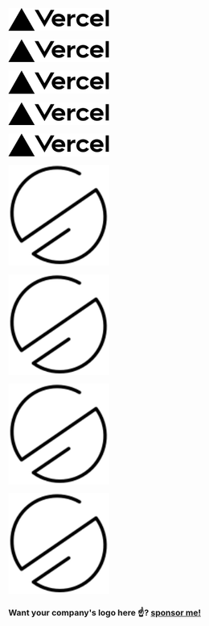<a href="https://vercel.com/?utm_source=stormix"><img src="./logos/Vercel.svg" width="200px" /></a>

<a href="https://vercel.com/?utm_source=stormix"><img src="./logos/Vercel.svg" width="200px" /></a>

<a href="https://vercel.com/?utm_source=stormix"><img src="./logos/Vercel.svg" width="200px" /></a>

<a href="https://vercel.com/?utm_source=stormix"><img src="./logos/Vercel.svg" width="200px" /></a>

<a href="https://vercel.com/?utm_source=stormix"><img src="./logos/Vercel.svg" width="200px" /></a>

<a href="https://smakosh.com?utm_source=stormix"><img src="./logos/Smakosh.svg" width="200px" /></a>

<a href="https://smakosh.com?utm_source=stormix"><img src="./logos/Smakosh.svg" width="200px" /></a>

<a href="https://smakosh.com?utm_source=stormix"><img src="./logos/Smakosh.svg" width="200px" /></a>

<a href="https://smakosh.com?utm_source=stormix"><img src="./logos/Smakosh.svg" width="200px" /></a>

<!-- HERE -->

### Want your company's logo here ☝️? [sponsor me!](https://github.com)
